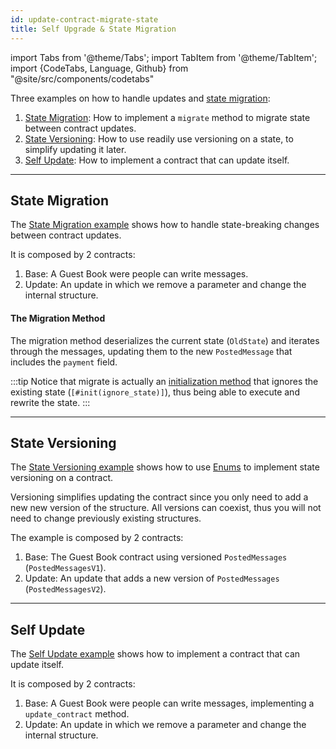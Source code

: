 ```yaml
---
id: update-contract-migrate-state
title: Self Upgrade & State Migration
---
```

import Tabs from '@theme/Tabs';
import TabItem from '@theme/TabItem';
import {CodeTabs, Language, Github} from "@site/src/components/codetabs"

Three examples on how to handle updates and [state migration](../../2.develop/upgrade.md):
1. [State Migration](https://github.com/near-examples/update-migrate-rust/tree/main/contracts/basic-updates): How to implement a `migrate` method to migrate state between contract updates.
2. [State Versioning](https://github.com/near-examples/update-migrate-rust/tree/main/contracts/enum-updates): How to use readily use versioning on a state, to simplify updating it later.
3. [Self Update](https://github.com/near-examples/update-migrate-rust/tree/main/contracts/self-updates): How to implement a contract that can update itself.

---

## State Migration
The [State Migration example](https://github.com/near-examples/update-migrate-rust/tree/main/contracts/basic-updates) shows how to handle state-breaking changes
between contract updates.

It is composed by 2 contracts:
1. Base: A Guest Book were people can write messages.
2. Update: An update in which we remove a parameter and change the internal structure.

<CodeTabs>
  <Language value="🦀 Rust" language="rust">
    <Github fname="migrate.rs"
            url="https://github.com/near-examples/update-migrate-rust/blob/main/contracts/basic-updates/update/src/migrate.rs"
            start="20" end="44" />
  </Language>
</CodeTabs>

#### The Migration Method
The migration method deserializes the current state (`OldState`) and iterates through the messages, updating them
to the new `PostedMessage` that includes the `payment` field.

:::tip
Notice that migrate is actually an [initialization method](../../2.develop/contracts/anatomy.md#initialization-method) that ignores the existing state (`[#init(ignore_state)]`), thus being able to execute and rewrite the state.
:::

---

## State Versioning
The [State Versioning example](https://github.com/near-examples/update-migrate-rust/tree/main/contracts/enum-updates) shows how to use
[Enums](https://doc.rust-lang.org/book/ch06-01-defining-an-enum.html) to implement state versioning on a contract.

Versioning simplifies updating the contract since you only need to add a new new version of the structure.
All versions can coexist, thus you will not need to change previously existing structures. 

The example is composed by 2 contracts:
1. Base: The Guest Book contract using versioned `PostedMessages` (`PostedMessagesV1`).
2. Update: An update that adds a new version of `PostedMessages` (`PostedMessagesV2`).

<CodeTabs>
  <Language value="🦀 Rust" language="rust">
    <Github fname="versioned_msg.rs"
            url="https://github.com/near-examples/update-migrate-rust/blob/main/contracts/enum-updates/update/src/versioned_msg.rs"
            start="22" end="40" />
  </Language>
</CodeTabs>

---

## Self Update
The [Self Update example](https://github.com/near-examples/update-migrate-rust/tree/main/contracts/self-updates) shows how to implement a contract
that can update itself.

It is composed by 2 contracts:
1. Base: A Guest Book were people can write messages, implementing a `update_contract` method.
2. Update: An update in which we remove a parameter and change the internal structure.

<CodeTabs>
  <Language value="🦀 Rust" language="rust">
    <Github fname="update.rs"
            url="https://github.com/near-examples/update-migrate-rust/blob/main/contracts/self-updates/base/src/update.rs"
            start="10" end="28" />
  </Language>
</CodeTabs>